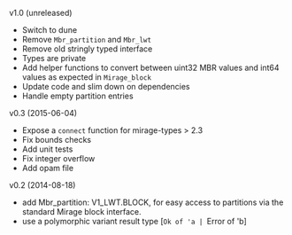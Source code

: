 v1.0 (unreleased)
* Switch to dune
* Remove `Mbr_partition` and `Mbr_lwt`
* Remove old stringly typed interface
* Types are private
* Add helper functions to convert between uint32 MBR values and int64 values as expected in `Mirage_block`
* Update code and slim down on dependencies
* Handle empty partition entries

v0.3 (2015-06-04)
* Expose a `connect` function for mirage-types > 2.3
* Fix bounds checks
* Add unit tests
* Fix integer overflow
* Add opam file

v0.2 (2014-08-18)
* add Mbr_partition: V1_LWT.BLOCK, for easy access to partitions via
  the standard Mirage block interface.
* use a polymorphic variant result type [`Ok of 'a | `Error of 'b]
